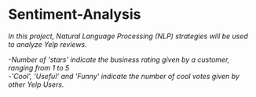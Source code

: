 # Sentiment-Analysis
<i>
In this project, Natural Language Processing (NLP) strategies will be used to analyze Yelp reviews.

-Number of 'stars' indicate the business rating given by a customer, ranging from 1 to 5 <br>
-'Cool', 'Useful' and 'Funny' indicate the number of cool votes given by other Yelp Users.</i>

